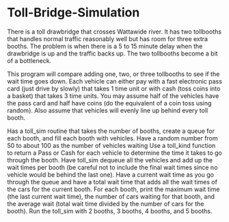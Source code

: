 # Toll-Bridge-Simulation
There is a toll drawbridge that crosses Wattawide river. It has two tollbooths that handles normal traffic reasonably well but has room for three extra booths. The problem is when there is a 5 to 15 minute delay when the drawbridge is up and the traffic backs up. The two tollbooths become a bit of a bottleneck.  

This program will compare adding one, two, or three tollbooths to see if the wait time goes down. Each vehicle can either pay with a fast electronic pass card (just drive by slowly) that takes 1 time unit or with cash (toss coins into a basket) that takes 3 time units. You may assume half of the vehicles have the pass card and half have coins (do the equivalent of a coin toss using random). Also assume that vehicles will evenly line up behind every toll booth.  

Has a toll_sim routine that takes the number of booths, create a queue for each booth, and fill each booth with vehicles. Have a random number from 50 to about 100 as the number of vehicles waiting Use a toll_kind function to return a Pass or Cash for each vehicle to determine the time it takes to go through the booth. Have toll_sim dequeue all the vehicles and add up the wait times per booth (be careful not to include the final wait times since no vehicle would be behind the last one). Have a current wait time as you go through the queue and have a total wait time that adds all the wait times of the cars for the current booth. For each booth, print the maximum wait time (the last current wait time), the number of cars waiting for that booth, and the average wait  (total wait time divided by the number of cars for the booth).  Run the toll_sim with 2 booths, 3 booths, 4 booths, and 5 booths.
